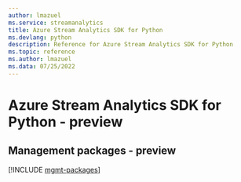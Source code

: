 ```yaml
---
author: lmazuel
ms.service: streamanalytics
title: Azure Stream Analytics SDK for Python
ms.devlang: python
description: Reference for Azure Stream Analytics SDK for Python
ms.topic: reference
ms.author: lmazuel
ms.data: 07/25/2022
---
```

# Azure Stream Analytics SDK for Python - preview

## Management packages - preview
[!INCLUDE [mgmt-packages](stream-analytics-mgmt-index.md)]